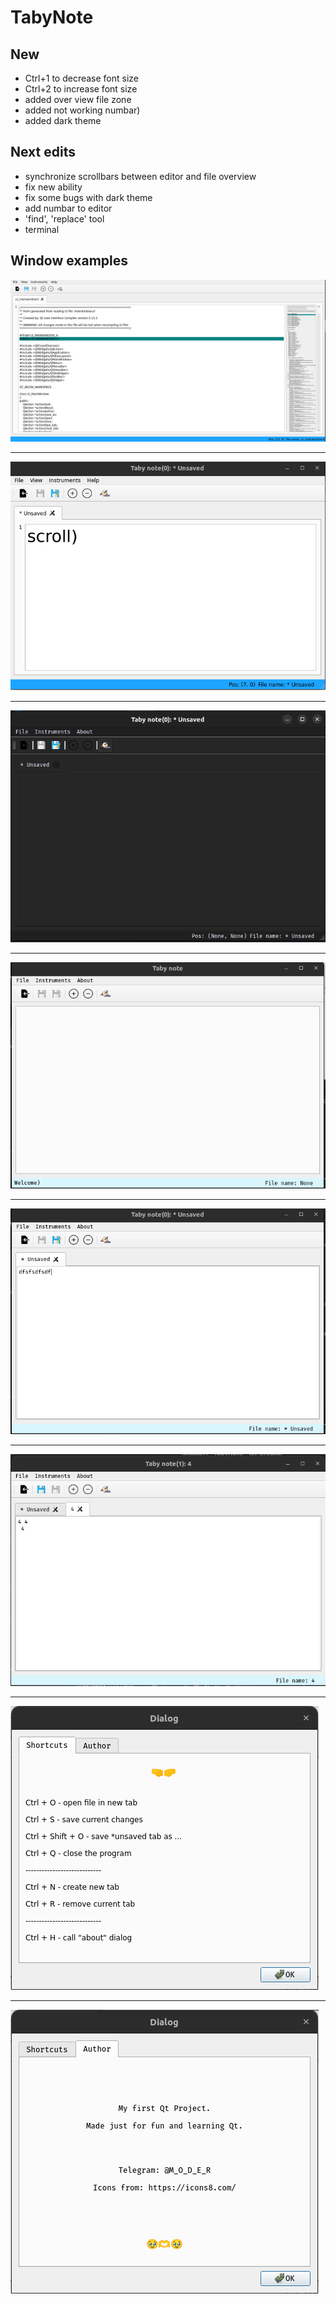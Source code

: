 # TabyNote

## New 
* Ctrl+1 to decrease font size
* Ctrl+2 to increase font size
* added over view file zone
* added not working numbar)
* added dark theme


## Next edits
* synchronize scrollbars between editor and file overview
* fix new ability
* fix some bugs with dark theme
* add numbar to editor
* 'find', 'replace' tool
* terminal


## Window examples

![](img_example/over_view_zone.png)<hr>
![](img_example/scroll_example.png)<hr>
![](img_example/dark_0_1.png)<hr>
![](img_example/new_window.png)<hr>
![](img_example/unsaved_tab.png)<hr>
![](img_example/open_file.png)<hr>
![](img_example/dialog_1.png)<hr>
![](img_example/dialog_2.png)


